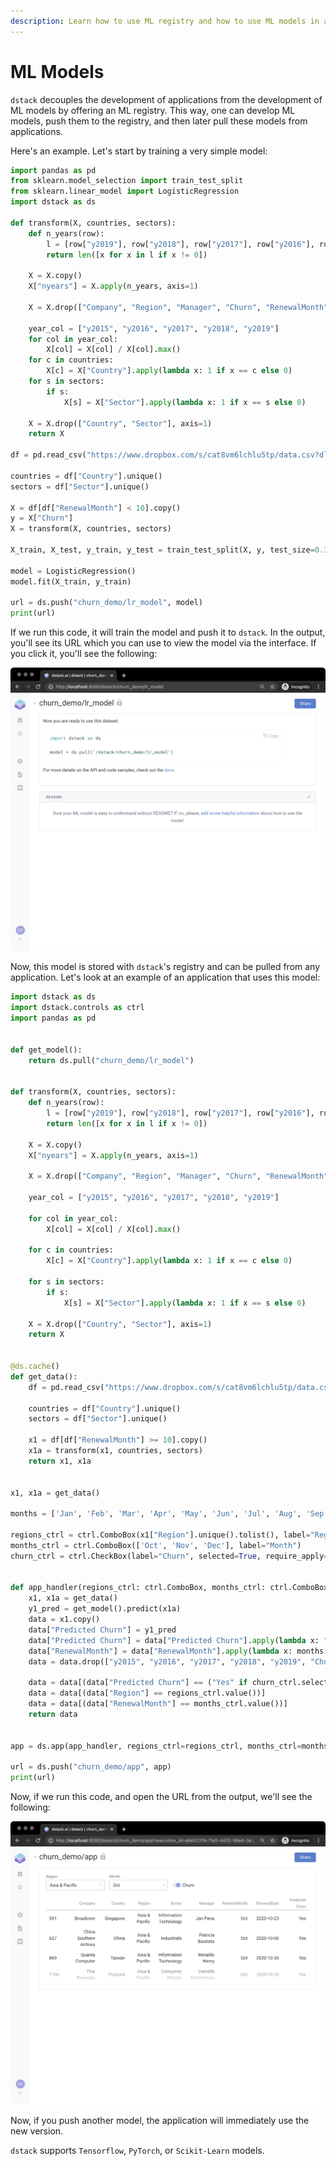 ```yaml
---
description: Learn how to use ML registry and how to use ML models in applications.
---
```


# ML Models

`dstack` decouples the development of applications from the development of ML models by offering an ML registry. This way, one can develop ML models, push them to the registry, and then later pull these models from applications. 

Here's an example. Let's start by training a very simple model:

```python
import pandas as pd
from sklearn.model_selection import train_test_split
from sklearn.linear_model import LogisticRegression
import dstack as ds

def transform(X, countries, sectors):
    def n_years(row):
        l = [row["y2019"], row["y2018"], row["y2017"], row["y2016"], row["y2015"]]
        return len([x for x in l if x != 0])
    
    X = X.copy()
    X["nyears"] = X.apply(n_years, axis=1)
    
    X = X.drop(["Company", "Region", "Manager", "Churn", "RenewalMonth", "RenewalDate"], axis=1)
    
    year_col = ["y2015", "y2016", "y2017", "y2018", "y2019"]
    for col in year_col:
        X[col] = X[col] / X[col].max()
    for c in countries:
        X[c] = X["Country"].apply(lambda x: 1 if x == c else 0)
    for s in sectors:
        if s:
            X[s] = X["Sector"].apply(lambda x: 1 if x == s else 0)
    
    X = X.drop(["Country", "Sector"], axis=1)
    return X
    
df = pd.read_csv("https://www.dropbox.com/s/cat8vm6lchlu5tp/data.csv?dl=1", index_col=0)
    
countries = df["Country"].unique()
sectors = df["Sector"].unique()

X = df[df["RenewalMonth"] < 10].copy()
y = X["Churn"]
X = transform(X, countries, sectors)

X_train, X_test, y_train, y_test = train_test_split(X, y, test_size=0.3, random_state=99)

model = LogisticRegression()
model.fit(X_train, y_train)

url = ds.push("churn_demo/lr_model", model)
print(url)
```

If we run this code, it will train the model and push it to `dstack`. In the output, you'll see its URL which you can use to view the model via the interface. If you click it, you'll see the following:

![](../.gitbook/assets/screenshot-2020-12-31-at-11.56.26.png)

Now, this model is stored with `dstack`'s registry and can be pulled from any application. Let's look at an example of an application that uses this model:

```python
import dstack as ds
import dstack.controls as ctrl
import pandas as pd


def get_model():
    return ds.pull("churn_demo/lr_model")


def transform(X, countries, sectors):
    def n_years(row):
        l = [row["y2019"], row["y2018"], row["y2017"], row["y2016"], row["y2015"]]
        return len([x for x in l if x != 0])

    X = X.copy()
    X["nyears"] = X.apply(n_years, axis=1)

    X = X.drop(["Company", "Region", "Manager", "Churn", "RenewalMonth", "RenewalDate"], axis=1)

    year_col = ["y2015", "y2016", "y2017", "y2018", "y2019"]

    for col in year_col:
        X[col] = X[col] / X[col].max()

    for c in countries:
        X[c] = X["Country"].apply(lambda x: 1 if x == c else 0)

    for s in sectors:
        if s:
            X[s] = X["Sector"].apply(lambda x: 1 if x == s else 0)

    X = X.drop(["Country", "Sector"], axis=1)
    return X


@ds.cache()
def get_data():
    df = pd.read_csv("https://www.dropbox.com/s/cat8vm6lchlu5tp/data.csv?dl=1", index_col=0)

    countries = df["Country"].unique()
    sectors = df["Sector"].unique()

    x1 = df[df["RenewalMonth"] >= 10].copy()
    x1a = transform(x1, countries, sectors)
    return x1, x1a


x1, x1a = get_data()

months = ['Jan', 'Feb', 'Mar', 'Apr', 'May', 'Jun', 'Jul', 'Aug', 'Sep', 'Oct', 'Nov', 'Dec']

regions_ctrl = ctrl.ComboBox(x1["Region"].unique().tolist(), label="Region")
months_ctrl = ctrl.ComboBox(['Oct', 'Nov', 'Dec'], label="Month")
churn_ctrl = ctrl.CheckBox(label="Churn", selected=True, require_apply=False)


def app_handler(regions_ctrl: ctrl.ComboBox, months_ctrl: ctrl.ComboBox, churn_ctrl: ctrl.CheckBox):
    x1, x1a = get_data()
    y1_pred = get_model().predict(x1a)
    data = x1.copy()
    data["Predicted Churn"] = y1_pred
    data["Predicted Churn"] = data["Predicted Churn"].apply(lambda x: "Yes" if x == 1.0 else "No")
    data["RenewalMonth"] = data["RenewalMonth"].apply(lambda x: months[x - 1])
    data = data.drop(["y2015", "y2016", "y2017", "y2018", "y2019", "Churn"], axis=1)

    data = data[(data["Predicted Churn"] == ("Yes" if churn_ctrl.selected else "No"))]
    data = data[(data["Region"] == regions_ctrl.value())]
    data = data[(data["RenewalMonth"] == months_ctrl.value())]
    return data


app = ds.app(app_handler, regions_ctrl=regions_ctrl, months_ctrl=months_ctrl, churn_ctrl=churn_ctrl)

url = ds.push("churn_demo/app", app)
print(url)
```

Now, if we run this code, and open the URL from the output, we'll see the following:

![](../.gitbook/assets/screenshot-2020-12-31-at-12.36.11.png)

Now, if you push another model, the application will immediately use the new version.

`dstack` supports `Tensorflow`, `PyTorch`, or `Scikit-Learn` models.


